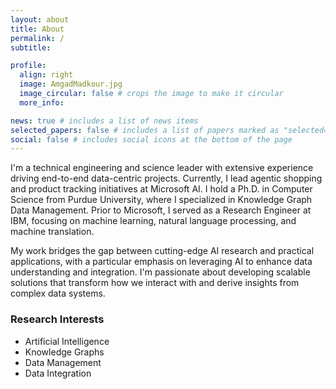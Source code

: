 ```yaml
---
layout: about
title: About
permalink: /
subtitle:

profile:
  align: right
  image: AmgadMadkour.jpg
  image_circular: false # crops the image to make it circular
  more_info:

news: true # includes a list of news items
selected_papers: false # includes a list of papers marked as "selected={true}"
social: false # includes social icons at the bottom of the page
---
```


I'm a technical engineering and science leader with extensive experience driving end-to-end data-centric projects. Currently, I lead agentic shopping and product tracking initiatives at Microsoft AI. I hold a Ph.D. in Computer Science from Purdue University, where I specialized in Knowledge Graph Data Management. Prior to Microsoft, I served as a Research Engineer at IBM, focusing on machine learning, natural language processing, and machine translation.

My work bridges the gap between cutting-edge AI research and practical applications, with a particular emphasis on leveraging AI to enhance data understanding and integration. I'm passionate about developing scalable solutions that transform how we interact with and derive insights from complex data systems.

### Research Interests

- Artificial Intelligence
- Knowledge Graphs
- Data Management
- Data Integration
